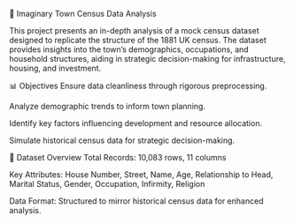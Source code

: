 🏡 Imaginary Town Census Data Analysis

This project presents an in-depth analysis of a mock census dataset designed to replicate the structure of the 1881 UK census. The dataset provides insights into the town’s demographics, occupations, and household structures, aiding in strategic decision-making for infrastructure, housing, and investment.

📊 Objectives
Ensure data cleanliness through rigorous preprocessing.

Analyze demographic trends to inform town planning.

Identify key factors influencing development and resource allocation.

Simulate historical census data for strategic decision-making.

🧠 Dataset Overview
Total Records: 10,083 rows, 11 columns

Key Attributes: House Number, Street, Name, Age, Relationship to Head, Marital Status, Gender, Occupation, Infirmity, Religion

Data Format: Structured to mirror historical census data for enhanced analysis.
